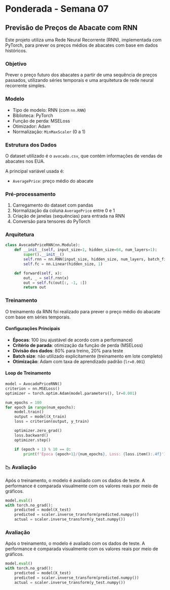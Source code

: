 # Ponderada - Semana 07
## Previsão de Preços de Abacate com RNN

Este projeto utiliza uma Rede Neural Recorrente (RNN), implementada com PyTorch, para prever os preços médios de abacates com base em dados históricos.

### Objetivo

Prever o preço futuro dos abacates a partir de uma sequência de preços passados, utilizando séries temporais e uma arquitetura de rede neural recorrente simples.

### Modelo

- Tipo de modelo: RNN (com `nn.RNN`)
- Biblioteca: PyTorch
- Função de perda: MSELoss
- Otimizador: Adam
- Normalização: `MinMaxScaler` (0 a 1)

### Estrutura dos Dados

O dataset utilizado é o `avocado.csv`, que contém informações de vendas de abacates nos EUA.

A principal variável usada é:

- `AveragePrice`: preço médio do abacate

### Pré-processamento

1. Carregamento do dataset com pandas
2. Normalização da coluna `AveragePrice` entre 0 e 1
3. Criação de janelas (sequências) para entrada na RNN
4. Conversão para tensores do PyTorch

### Arquitetura

```python
class AvocadoPriceRNN(nn.Module):
    def __init__(self, input_size=1, hidden_size=64, num_layers=1):
        super().__init__()
        self.rnn = nn.RNN(input_size, hidden_size, num_layers, batch_first=True)
        self.fc = nn.Linear(hidden_size, 1)

    def forward(self, x):
        out, _ = self.rnn(x)
        out = self.fc(out[:, -1, :])
        return out
```
### Treinamento

O treinamento da RNN foi realizado para prever o preço médio do abacate com base em séries temporais.

#### Configurações Principais

- **Épocas**: 100 (ou ajustável de acordo com a performance)
- **Critério de parada**: otimização da função de perda (MSELoss)
- **Divisão dos dados**: 80% para treino, 20% para teste
- **Batch size**: não utilizado explicitamente (treinamento em lote completo)
- **Otimização**: Adam com taxa de aprendizado padrão (`lr=0.001`)

#### Loop de Treinamento

```python
model = AvocadoPriceRNN()
criterion = nn.MSELoss()
optimizer = torch.optim.Adam(model.parameters(), lr=0.001)

num_epochs = 100
for epoch in range(num_epochs):
    model.train()
    output = model(X_train)
    loss = criterion(output, y_train)

    optimizer.zero_grad()
    loss.backward()
    optimizer.step()

    if (epoch + 1) % 10 == 0:
        print(f'Época {epoch+1}/{num_epochs}, Loss: {loss.item():.4f}')
```

### 📉 Avaliação

Após o treinamento, o modelo é avaliado com os dados de teste. A performance é comparada visualmente com os valores reais por meio de gráficos.

```python
model.eval()
with torch.no_grad():
    predicted = model(X_test)
    predicted = scaler.inverse_transform(predicted.numpy())
    actual = scaler.inverse_transform(y_test.numpy())
```

### Avaliação

Após o treinamento, o modelo é avaliado com os dados de teste. A performance é comparada visualmente com os valores reais por meio de gráficos.

```python
model.eval()
with torch.no_grad():
    predicted = model(X_test)
    predicted = scaler.inverse_transform(predicted.numpy())
    actual = scaler.inverse_transform(y_test.numpy())
```